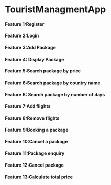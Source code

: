 # TouristManagmentApp
#### Feature 1:Register ####

#### Feature 2:Login ####

#### Feature 3:Add Package ####

#### Feature 4: Display Package ####

#### Feature 5:Search package by price ####

#### Feature 6:Search package by country name ####

#### Feature 6: Search package by number of days ####

#### Feature 7:Add flights ####

#### Feature 8:Remove flights ####

#### Feature 9:Booking a package ####

#### Feature 10:Cancel a package ####

#### Feature 11:Package enquiry ####

#### Feature 12:Cancel package ####

#### Feature 13:Calculate total price ####

